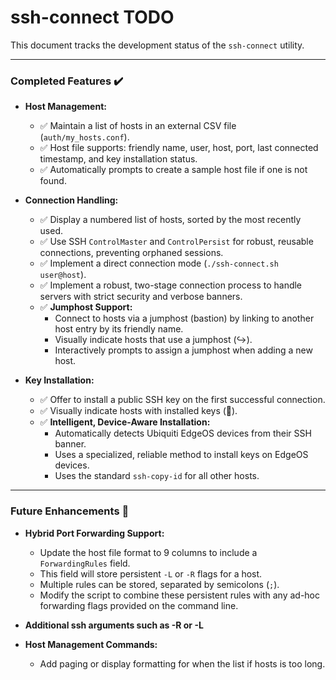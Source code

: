 # ssh-connect TODO

This document tracks the development status of the `ssh-connect` utility.

---

### Completed Features ✔️

*   **Host Management:**
    *   ✅ Maintain a list of hosts in an external CSV file (`auth/my_hosts.conf`).
    *   ✅ Host file supports: friendly name, user, host, port, last connected timestamp, and key installation status.
    *   ✅ Automatically prompts to create a sample host file if one is not found.

*   **Connection Handling:**
    *   ✅ Display a numbered list of hosts, sorted by the most recently used.
    *   ✅ Use SSH `ControlMaster` and `ControlPersist` for robust, reusable connections, preventing orphaned sessions.
    *   ✅ Implement a direct connection mode (`./ssh-connect.sh user@host`).
    *   ✅ Implement a robust, two-stage connection process to handle servers with strict security and verbose banners.
    *   ✅ **Jumphost Support:**
        *   Connect to hosts via a jumphost (bastion) by linking to another host entry by its friendly name.
        *   Visually indicate hosts that use a jumphost (↪️).
        *   Interactively prompts to assign a jumphost when adding a new host.

*   **Key Installation:**
    *   ✅ Offer to install a public SSH key on the first successful connection.
    *   ✅ Visually indicate hosts with installed keys (🔑).
    *   ✅ **Intelligent, Device-Aware Installation:**
        *   Automatically detects Ubiquiti EdgeOS devices from their SSH banner.
        *   Uses a specialized, reliable method to install keys on EdgeOS devices.
        *   Uses the standard `ssh-copy-id` for all other hosts.

---

### Future Enhancements 🚀

*   **Hybrid Port Forwarding Support:**
    *   Update the host file format to 9 columns to include a `ForwardingRules` field.
    *   This field will store persistent `-L` or `-R` flags for a host.
    *   Multiple rules can be stored, separated by semicolons (`;`).
    *   Modify the script to combine these persistent rules with any ad-hoc forwarding flags provided on the command line.

*   **Additional ssh arguments such as -R or -L**

*   **Host Management Commands:**
    *   Add paging or display formatting for when the list if hosts is too long.
